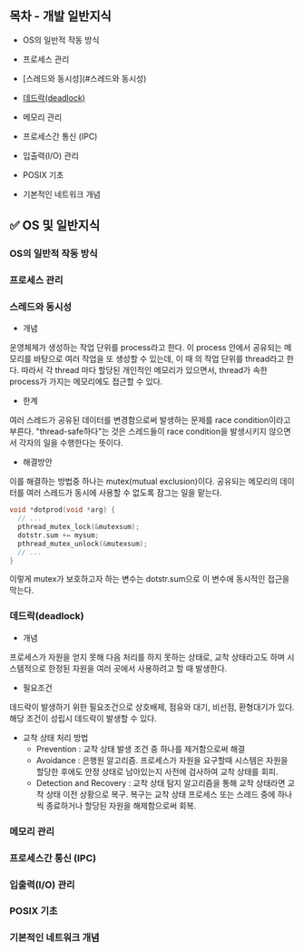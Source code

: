## 목차 - 개발 일반지식

- OS의 일반적 작동 방식

- 프로세스 관리

- [스레드와 동시성](#스레드와 동시성)

- [데드락(deadlock)](#데드락(deadlock))

- 메모리 관리

- 프로세스간 통신 (IPC)

- 입출력(I/O) 관리

- POSIX 기초

- 기본적인 네트워크 개념



## :white_check_mark: ​OS 및 일반지식

### OS의 일반적 작동 방식

### 프로세스 관리

### 스레드와 동시성

- 개념

운영체제가 생성하는 작업 단위를 process라고 한다. 이 process 안에서 공유되는 메모리를 바탕으로 여러 작업을 또 생성할 수 있는데, 이 때 의 작업 단위를 thread라고 한다. 따라서 각 thread 마다 할당된 개인적인 메모리가 있으면서, thread가 속한 process가 가지는 메모리에도 접근할 수 있다.

- 한계

여러 스레드가 공유된 데이터를 변경함으로써 발생하는 문제를 race condition이라고 부른다. "thread-safe하다"는 것은 스레드들이 race condition을 발생시키지 않으면서 각자의 일을 수행한다는 뜻이다.

- 해결방안

이를 해결하는 방법중 하나는 mutex(mutual exclusion)이다. 공유되는 메모리의 데이터를 여러 스레드가 동시에 사용할 수 없도록 잠그는 일을 맡는다.

```c
void *dotprod(void *arg) {
  // ... 
  pthread_mutex_lock(&mutexsum);
  dotstr.sum += mysum;
  pthread_mutex_unlock(&mutexsum);
  // ...
}
```

이렇게 mutex가 보호하고자 하는 변수는 dotstr.sum으로 이 변수에 동시적인 접근을 막는다.

### 데드락(deadlock)

- 개념

프로세스가 자원을 얻지 못해 다음 처리를 하지 못하는 상태로, 교착 상태라고도 하며 시스템적으로 한정된 자원을 여러 곳에서 사용하려고 할 때 발생한다.

- 필요조건

데드락이 발생하기 위한 필요조건으로 상호배제, 점유와 대기, 비선점, 환형대기가 있다. 해당 조건이 성립시 데드락이 발생할 수 있다.

- 교착 상태 처리 방법
  - Prevention : 교착 상태 발생 조건 중 하나를 제거함으로써 해결
  - Avoidance : 은행원 알고리즘. 프로세스가 자원을 요구할때 시스템은 자원을 할당한 후에도 안정 상태로 남아있는지 사전에 검사하여 교착 상태를 회피.
  - Detection and Recovery : 교착 상태 탐지 알고리즘을 통해 교착 상태라면 교착 상태 이전 상황으로 복구. 복구는 교착 상태 프로세스 또는 스레드 중에 하나씩 종료하거나 할당된 자원을 해제함으로써 회복.

### 메모리 관리

### 프로세스간 통신 (IPC)

### 입출력(I/O) 관리

### POSIX 기초

### 기본적인 네트워크 개념

